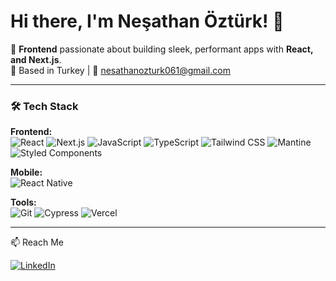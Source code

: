 # Hi there, I'm Neşathan Öztürk! 👋

🚀 **Frontend** passionate about building sleek, performant apps with **React, and Next.js**.  
📍 Based in Turkey | 📧 nesathanozturk061@gmail.com

---

### 🛠️ Tech Stack

**Frontend:**  
![React](https://img.shields.io/badge/React-61DAFB?logo=react&logoColor=black)
![Next.js](https://img.shields.io/badge/Next.js-000000?logo=next.js&logoColor=white)
![JavaScript](https://img.shields.io/badge/JavaScript-F7DF1E?logo=JavaScript&logoColor=000&style=flat-square)
![TypeScript](https://img.shields.io/badge/TypeScript-3178C6?logo=typescript&logoColor=white)
![Tailwind CSS](https://img.shields.io/badge/Tailwind_CSS-06B6D4?logo=tailwind-css&logoColor=white)
![Mantine](https://img.shields.io/badge/Mantine-ffffff?logo=Mantine&logoColor=339af0)
![Styled Components](https://img.shields.io/badge/Styled_Components-DB7093?logo=styled-components&logoColor=white)

**Mobile:**  
![React Native](https://img.shields.io/badge/React_Native-61DAFB?logo=react&logoColor=black)

**Tools:**  
![Git](https://img.shields.io/badge/Git-F05032?logo=git&logoColor=white)
![Cypress](https://img.shields.io/badge/Cypress-69D3A7?logo=cypress&logoColor=fff)
![Vercel](https://img.shields.io/badge/Vercel-000000?logo=vercel&logoColor=white)

---

📫 Reach Me

[![LinkedIn](https://img.shields.io/badge/LinkedIn-0A66C2?logo=linkedin&logoColor=white)](https://www.linkedin.com/in/nesathanozturk/)
